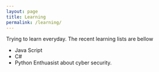 ```yaml
---
layout: page
title: Learning
permalink: /learning/
---
```


Trying to learn everyday. The recent learning lists are bellow

- Java Script
- C#
- Python
Enthuasist about cyber security.


